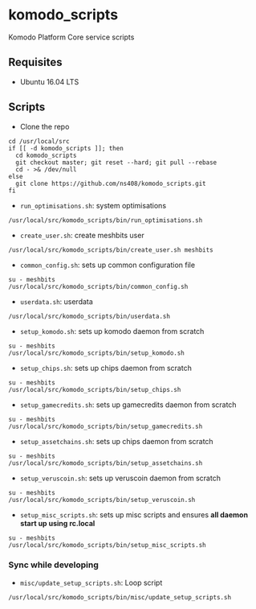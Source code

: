 # komodo_scripts

Komodo Platform Core service scripts

## Requisites

- Ubuntu 16.04 LTS

## Scripts

- Clone the repo
```
cd /usr/local/src
if [[ -d komodo_scripts ]]; then
  cd komodo_scripts
  git checkout master; git reset --hard; git pull --rebase
  cd - >& /dev/null
else
  git clone https://github.com/ns408/komodo_scripts.git
fi
```

- `run_optimisations.sh`: system optimisations
```
/usr/local/src/komodo_scripts/bin/run_optimisations.sh
```

- `create_user.sh`: create meshbits user
```
/usr/local/src/komodo_scripts/bin/create_user.sh meshbits
```

- `common_config.sh`: sets up common configuration file
```
su - meshbits
/usr/local/src/komodo_scripts/bin/common_config.sh
```

- `userdata.sh`: userdata
```
/usr/local/src/komodo_scripts/bin/userdata.sh
```

- `setup_komodo.sh`: sets up komodo daemon from scratch
```
su - meshbits
/usr/local/src/komodo_scripts/bin/setup_komodo.sh
```

- `setup_chips.sh`: sets up chips daemon from scratch
```
su - meshbits
/usr/local/src/komodo_scripts/bin/setup_chips.sh
```

- `setup_gamecredits.sh`: sets up gamecredits daemon from scratch
```
su - meshbits
/usr/local/src/komodo_scripts/bin/setup_gamecredits.sh
```

- `setup_assetchains.sh`: sets up chips daemon from scratch
```
su - meshbits
/usr/local/src/komodo_scripts/bin/setup_assetchains.sh
```

- `setup_veruscoin.sh`: sets up veruscoin daemon from scratch
```
su - meshbits
/usr/local/src/komodo_scripts/bin/setup_veruscoin.sh
```

- `setup_misc_scripts.sh`: sets up misc scripts and ensures **all daemon start up using rc.local**
```
su - meshbits
/usr/local/src/komodo_scripts/bin/setup_misc_scripts.sh
```


### Sync while developing

- `misc/update_setup_scripts.sh`: Loop script
```
/usr/local/src/komodo_scripts/bin/misc/update_setup_scripts.sh
```
